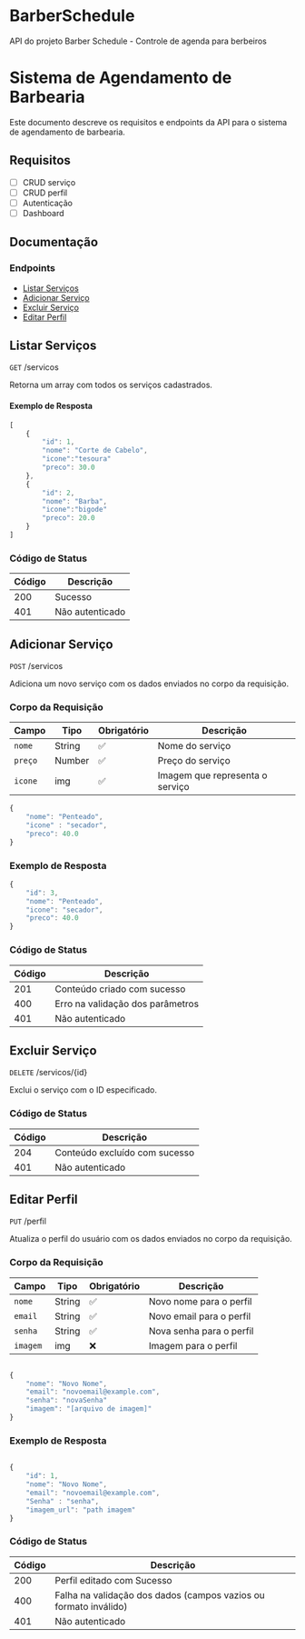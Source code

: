 # BarberSchedule

API do projeto Barber Schedule - Controle de agenda para berbeiros 

# Sistema de Agendamento de Barbearia

Este documento descreve os requisitos e endpoints da API para o sistema de agendamento de barbearia.

## Requisitos

- [ ] CRUD serviço
- [ ] CRUD perfil
- [ ] Autenticação
- [ ] Dashboard

## Documentação

### Endpoints

- [Listar Serviços](#listar-serviços)
- [Adicionar Serviço](#adicionar-serviço)
- [Excluir Serviço](#excluir-serviço)
- [Editar Perfil](#editar-perfil)

## Listar Serviços

`GET` /servicos

Retorna um array com todos os serviços cadastrados.

#### Exemplo de Resposta

```js
[
    {
        "id": 1,
        "nome": "Corte de Cabelo",
        "icone":"tesoura"
        "preco": 30.0
    },
    {
        "id": 2,
        "nome": "Barba",
        "icone":"bigode"
        "preco": 20.0
    }
]

```


### Código de Status

|Código	| Descrição
|-------|--------------
|200	| Sucesso
|401	|Não autenticado


## Adicionar Serviço

`POST` /servicos

Adiciona um novo serviço com os dados enviados no corpo da requisição.

### Corpo da Requisição
Campo | Tipo   | Obrigatório | Descrição
------|--------|--------------|-----------------
`nome`| String | ✅       | Nome do serviço
`preço`|  Number | ✅      | Preço do serviço
`icone`| img | ✅| Imagem que representa o serviço 

```js
{
    "nome": "Penteado",
    "icone" : "secador",
    "preco": 40.0
}
```

### Exemplo de Resposta


```js
{
    "id": 3,
    "nome": "Penteado",
    "icone": "secador",
    "preco": 40.0
}
```


### Código de Status

|Código	| Descrição
|-------|--------------
|201	| Conteúdo criado com sucesso
|400	| Erro na validação dos parâmetros 
|401	| Não autenticado


## Excluir Serviço
`DELETE` /servicos/{id}

Exclui o serviço com o ID especificado.

### Código de Status

|Código	| Descrição
|-------|--------------
|204	| Conteúdo excluído com sucesso
|401	| Não autenticado


## Editar Perfil
`PUT` /perfil

Atualiza o perfil do usuário com os dados enviados no corpo da requisição.


### Corpo da Requisição

Campo | Tipo   | Obrigatório | Descrição
------|--------|--------------|-----------------
`nome`|String | ✅  | Novo nome para o perfil
`email`|String | ✅ | Novo email para o perfil
`senha`|String |✅ | Nova senha para o perfil 
`imagem`| img | ❌  | Imagem para o perfil

```js

{
    "nome": "Novo Nome",
    "email": "novoemail@example.com",
    "senha": "novaSenha"
    "imagem": "[arquivo de imagem]"
}
```

### Exemplo de Resposta
```js

{
    "id": 1,
    "nome": "Novo Nome",
    "email": "novoemail@example.com",
    "Senha" : "senha",
    "imagem_url": "path imagem"
}
```

### Código de Status
|Código	|Descrição
---|---
|200	|Perfil editado com Sucesso
|400	|Falha na validação  dos dados (campos vazios ou formato inválido)
|401	|Não autenticado
